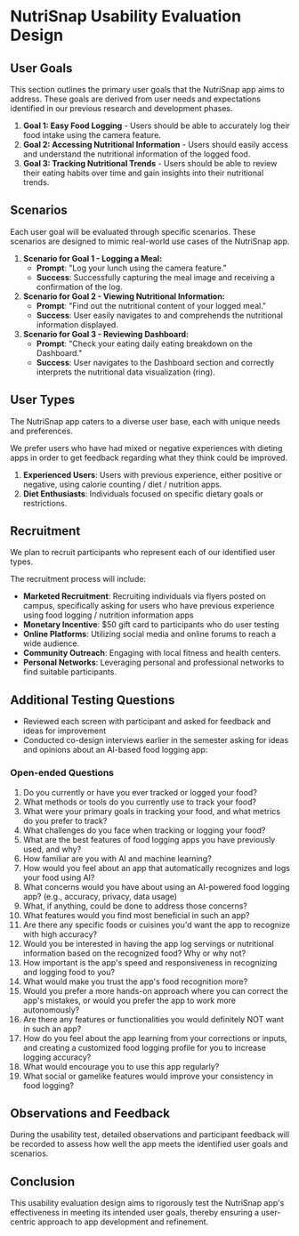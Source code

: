 # NutriSnap Usability Evaluation Design

## User Goals

This section outlines the primary user goals that the NutriSnap app aims to address. These goals are derived from user needs and expectations identified in our previous research and development phases.

1. **Goal 1: Easy Food Logging** - Users should be able to accurately log their food intake using the camera feature.
2. **Goal 2: Accessing Nutritional Information** - Users should easily access and understand the nutritional information of the logged food.
3. **Goal 3: Tracking Nutritional Trends** - Users should be able to review their eating habits over time and gain insights into their nutritional trends.

## Scenarios

Each user goal will be evaluated through specific scenarios. These scenarios are designed to mimic real-world use cases of the NutriSnap app.

1. **Scenario for Goal 1 - Logging a Meal:**
   - **Prompt**: "Log your lunch using the camera feature."
   - **Success**: Successfully capturing the meal image and receiving a confirmation of the log.
2. **Scenario for Goal 2 - Viewing Nutritional Information:**
   - **Prompt**: "Find out the nutritional content of your logged meal."
   - **Success**: User easily navigates to and comprehends the nutritional information displayed.
3. **Scenario for Goal 3 - Reviewing Dashboard:**
   - **Prompt**: "Check your eating daily eating breakdown on the Dashboard."
   - **Success**: User navigates to the Dashboard section and correctly interprets the nutritional data visualization (ring).

## User Types

The NutriSnap app caters to a diverse user base, each with unique needs and preferences.

We prefer users who have had mixed or negative experiences with dieting apps in order to get feedback regarding what they think could be improved.

1. **Experienced Users**: Users with previous experience, either positive or negative, using calorie counting / diet / nutrition apps.
2. **Diet Enthusiasts**: Individuals focused on specific dietary goals or restrictions.

## Recruitment

We plan to recruit participants who represent each of our identified user types.

The recruitment process will include:

- **Marketed Recruitment**: Recruiting individuals via flyers posted on campus, specifically asking for users who have previous experience using food logging / nutrition information apps
- **Monetary Incentive**: $50 gift card to participants who do user testing
- **Online Platforms**: Utilizing social media and online forums to reach a wide audience.
- **Community Outreach**: Engaging with local fitness and health centers.
- **Personal Networks**: Leveraging personal and professional networks to find suitable participants.

## Additional Testing Questions

- Reviewed each screen with participant and asked for feedback and ideas for improvement
- Conducted co-design interviews earlier in the semester asking for ideas and opinions about an AI-based food logging app:

### Open-ended Questions
1. Do you currently or have you ever tracked or logged your food?
2. What methods or tools do you currently use to track your food?
3. What were your primary goals in tracking your food, and what metrics do you prefer to track?
4. What challenges do you face when tracking or logging your food?
5. What are the best features of food logging apps you have previously used, and why?
6. How familiar are you with AI and machine learning?
7. How would you feel about an app that automatically recognizes and logs your food using AI?
8. What concerns would you have about using an AI-powered food logging app? (e.g., accuracy, privacy, data usage)
9. What, if anything, could be done to address those concerns?
10. What features would you find most beneficial in such an app?
11. Are there any specific foods or cuisines you'd want the app to recognize with high accuracy?
12. Would you be interested in having the app log servings or nutritional information based on the recognized food? Why or why not?
13. How important is the app's speed and responsiveness in recognizing and logging food to you?
14. What would make you trust the app's food recognition more?
15. Would you prefer a more hands-on approach where you can correct the app's mistakes, or would you prefer the app to work more autonomously?
16. Are there any features or functionalities you would definitely NOT want in such an app?
17. How do you feel about the app learning from your corrections or inputs, and creating a customized food logging profile for you to increase logging accuracy?
18. What would encourage you to use this app regularly?
19. What social or gamelike features would improve your consistency in food logging?

## Observations and Feedback

During the usability test, detailed observations and participant feedback will be recorded to assess how well the app meets the identified user goals and scenarios.

## Conclusion

This usability evaluation design aims to rigorously test the NutriSnap app's effectiveness in meeting its intended user goals, thereby ensuring a user-centric approach to app development and refinement.
